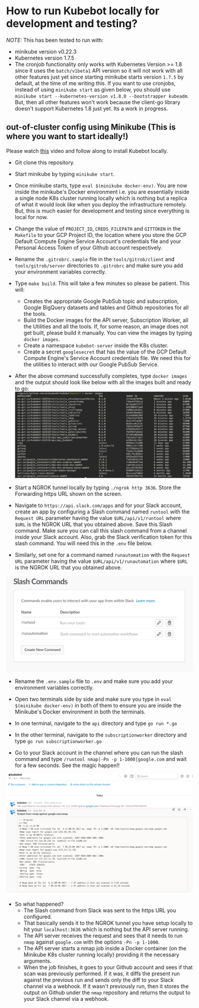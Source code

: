 # How to run Kubebot locally for development and testing?


*NOTE:*
This has been tested to run with:
* minikube version v0.22.3
* Kubernetes version 1.7.5
* The cronjob functionality only works with Kubernetes Version >= 1.8 since it uses the `batch/v1beta1` API version so it will not work with all other features just yet since starting minikube starts version `1.7.5` by default, at the time of me writing this. If you want to use cronjobs, instead of using `minikube start` as given below, you should use `minikube start --kubernetes-version v1.8.0 --bootstrapper kubeadm`. But, then all other features won't work because the client-go library doesn't support Kubernetes 1.8 just yet. Its a work in progress. 

## out-of-cluster config using Minikube (This is where you want to start ideally!)
Please watch [this](https://youtu.be/-ApGLGOV0vc) video and follow along to install Kubebot locally.

* Git clone this repository.

* Start minikube by typing `minikube start`. 

* Once minikube starts, type `eval $(minikube docker-env)`. You are now inside the minikube's Docker environment i.e. you are essentially inside a single node K8s cluster running locally which is nothing but a replica of what it would look like when you deploy the infrastructure remotely. But, this is much easier for development and testing since everything is local for now.

* Change the value of `PROJECT_ID`, `CREDS_FILEPATH` and `GITTOKEN` in the `Makefile` to your GCP Project ID, the location where you store the GCP Default Compute Engine Service Account's credentials file and your Personal Access Token of your Github account respectively.

* Rename the `.gitrobrc.sample` file in the `tools/gitrob/client` and `tools/gitrob/server` directories to `.gitrobrc` and make sure you add your environment variables correctly.

* Type `make build`. This will take a few minutes so please be patient. This will:
    * Creates the appropriate Google PubSub topic and subscription, Google BigQuery datasets and tables and Github repositories for all the tools.
    * Build the Docker images for the API server, Subscription Worker, all the Utilities and all the tools. If, for some reason, an image does not get built, please build it manually. You can view the images by typing `docker images`.
    * Create a namespace `kubebot-server` inside the K8s cluster.
    * Create a secret `googlesecret` that has the value of the GCP Default Compute Engine's Service Account credentials file. We need this for the utilities to interact with our Google PubSub Service.

* After the above command successfully completes, type `docker images` and the output should look like below with all the images built and ready to go:
![Docker Images](../assets/docker_images.png)

* Start a NGROK tunnel locally by typing `./ngrok http 3636`. Store the Forwarding https URL shown on the screen.

* Navigate to `https://api.slack.com/apps` and for your Slack account, create an app by configuring a Slash command named `runtool` with the `Request URL` parameter having the value `$URL/api/v1/runtool` where `$URL` is the NGROK URL that you obtained above. Save this Slash command. Make sure you can call this slash command from a channel inside your Slack account. Also, grab the Slack verification token for this slash command. You will need this in the `.env` file below.

* Similarly, set one for a command named `runautomation` with the `Request URL` parameter having the value `$URL/api/v1/runautomation` where `$URL` is the NGROK URL that you obtained above.

![Slack Image](../assets/slack.png)

* Rename the `.env.sample` file to `.env` and make sure you add your environment variables correctly.

* Open two terminals side by side and make sure you type in `eval $(minikube docker-env)` in both of them to ensure you are inside the Minikube's Docker environment in both the terminals.

* In one terminal, navigate to the `api` directory and type `go run *.go`

* In the other terminal, navigate to the `subscriptionworker` directory and type `go run subscriptionworker.go`

* Go to your Slack account in the channel where you can run the slash command and type `/runtool nmap|-Pn -p 1-1000|google.com` and wait for a few seconds. See the magic happen!!

![Kubebot Slack Image](../assets/kubebot_slack.png)

* So what happened?
    * The Slash command from Slack was sent to the https URL you configured.
    * That basically sends it to the NGROK tunnel you have setup locally to hit your `localhost:3636` which is nothing but the API server running.
    * The API server receives the request and sees that it needs to run `nmap` against `google.com` with the options `-Pn -p 1-1000`.
    * The API server starts a nmap job inside a Docker container (on the Minikube K8s cluster running locally) providing it the necessary arguments.
    * When the job finishes, it goes to your Github account and sees if that scan was previously performed. If it was, it diffs the present run against the previous run and sends only the diff to your Slack channel via a webhook. If it wasn't previously run, then it stores the output on Github under the `nmap` repository and returns the output to your Slack channel via a webhook.